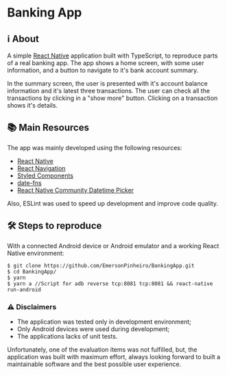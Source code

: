 # Banking App

## :information_source: About

A simple [React Native](https://reactnative.dev/) application built with TypeScript, to reproduce parts of a real banking app.
The app shows a home screen, with some user information, and a button to navigate to it's bank account summary.

In the summary screen, the user is presented with it's account balance information and it's latest three transactions. The user can check all the transactions by clicking in a "show more" button. Clicking on a transaction shows it's details.

## :books: Main Resources

The app was mainly developed using the following resources:

- [React Native](https://reactnative.dev/)
- [React Navigation](https://reactnavigation.org/)
- [Styled Components](https://styled-components.com/)
- [date-fns](https://date-fns.org/)
- [React Native Community Datetime Picker](https://github.com/react-native-datetimepicker/datetimepicker)

Also, ESLint was used to speed up development and improve code quality.

## :hammer_and_wrench: Steps to reproduce

With a connected Android device or Android emulator and a working React Native environment:

```
$ git clone https://github.com/EmersonPinheiro/BankingApp.git
$ cd BankingApp/
$ yarn
$ yarn a //Script for adb reverse tcp:8081 tcp:8081 && react-native run-android
```

### :warning: Disclaimers

- The application was tested only in development environment;
- Only Android devices were used during development;
- The applications lacks of unit tests.

Unfortunately, one of the evaluation items was not fulfilled, but, the application was built with maximum effort, always looking forward to built a maintainable software and the best possible user experience.
